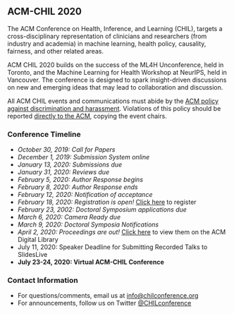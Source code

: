 ## ACM-CHIL 2020

The ACM Conference on Health, Inference, and Learning (CHIL), targets a cross-disciplinary representation of clinicians and researchers (from industry and academia) in machine learning, health policy, causality, fairness, and other related areas. 

ACM CHIL 2020 builds on the success of the ML4H Unconference, held in Toronto, and the Machine Learning for Health Workshop at NeurIPS, held in Vancouver. The conference is designed to spark insight-driven discussions on new and emerging ideas that may lead to collaboration and discussion.

All ACM CHIL events and communications must abide by the [ACM policy against discrimination and harassment](https://www.acm.org/about-acm/policy-against-harassment). Violations of this policy should be reported [directly to the ACM](https://www.acm.org/about-acm/reporting-unacceptable-behavior), copying the event chairs. 

### Conference Timeline

- *October 30, 2019: Call for Papers*
- *December 1, 2019: Submission System online*
- *January 13, 2020: Submissions due*
- *January 31, 2020: Reviews due*
- *February 5, 2020: Author Response begins*
- *February 8, 2020: Author Response ends*
- *February 12, 2020: Notification of acceptance*
- *February 18, 2020: Registration is open!* [Click here](http://www.cvent.com/events/acm-conference-on-health-inference-and-learning-chil-2020-/event-summary-c40cab906b3c48cfa2be7dfb100fc753.aspx) to register
- *February 23, 2002: Doctoral Symposium applications due*
- *March 6, 2020: Camera Ready due*
- *March 9, 2020: Doctoral Symposia Notifications*
- *April 2, 2020: Proceedings are out!* [Click here](https://dl.acm.org/doi/proceedings/10.1145/3368555) to view them on the ACM Digital Library
- July 11, 2020: Speaker Deadline for Submitting Recorded Talks to SlidesLive
- **July 23-24, 2020: Virtual ACM-CHIL Conference**

### Contact Information

- For questions/comments, email us at [info@chilconference.org](mailto:info@chilconference.org)
- For announcements, follow us on Twitter [@CHILconference](https://twitter.com/chilconference)
